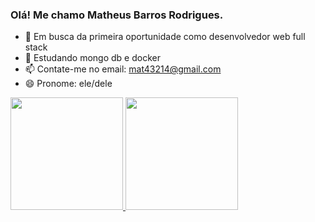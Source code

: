 ### Olá! Me chamo Matheus Barros Rodrigues.

- 🔭 Em busca da primeira oportunidade como desenvolvedor web full stack
- 🌱 Estudando mongo db e docker
- 📫 Contate-me no email: mat43214@gmail.com 
- 😄 Pronome: ele/dele

<div>
  <a href="https://github.com/M12gthb">
  <img height="180em" src="https://github-readme-stats.vercel.app/api?username=M12gthb&show_icons=true&theme=radical"/>
  <img height="180em" src="https://github-readme-stats.vercel.app/api/top-langs/?username=M12gthb&theme=radical"/>
</div>

